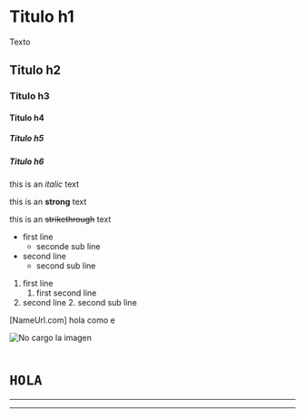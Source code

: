 <!-- HEADINGS -->

# Titulo h1

Texto 

## Titulo h2

### Titulo h3

#### Titulo h4

##### Titulo h5

##### Titulo h6

<!-- italic -->
this is an *italic* text

<!-- strong -->
this is an **strong** text

<!-- strikethrough -->
this is an ~~strikethrough~~ text

<!-- UL -->
* first line
    * seconde sub line
* second line
    * second sub line

<!-- IL -->
1. first line
    1. first second line
2. second line
    2. second sub line

<!-- URL/Links -->
[NameUrl.com]
 hola como e


![No cargo la imagen](https://i.pinimg.com/564x/c7/07/b3/c707b3d1acab736c3c72df8539ba9e23.jpg)


 ``` JavaScript
```

# `HOLA`

---
___